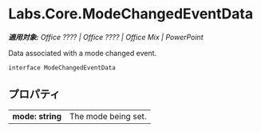 
# Labs.Core.ModeChangedEventData

 _**適用対象:** Office ???? | Office ???? | Office Mix | PowerPoint_

Data associated with a mode changed event.

```
interface ModeChangedEventData
```


## プロパティ


|||
|:-----|:-----|
|**mode: string**|The mode being set.|
